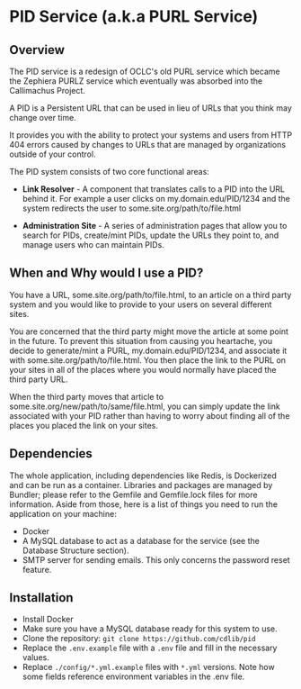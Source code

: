 # PID Service (a.k.a PURL Service)

## Overview

The PID service is a redesign of OCLC's old PURL service which became the Zephiera PURLZ service which eventually was absorbed into the Callimachus Project.

A PID is a Persistent URL that can be used in lieu of URLs that you think may change over time. 

It provides you with the ability to protect your systems and users from HTTP 404 errors caused by changes to URLs that are managed by organizations outside of your control.

The PID system consists of two core functional areas:
- **Link Resolver** - A component that translates calls to a PID into the URL behind it. For example a user clicks on my.domain.edu/PID/1234 and the system redirects the user to some.site.org/path/to/file.html

- **Administration Site** - A series of administration pages that allow you to search for PIDs, create/mint PIDs, update the URLs they point to, and manage users who can maintain PIDs.

## When and Why would I use a PID?
 
You have a URL, some.site.org/path/to/file.html, to an article on a third party system and you would like to provide to your users on several different sites.

You are concerned that the third party might move the article at some point in the future. To prevent this situation from causing you heartache, you decide to generate/mint a PURL, my.domain.edu/PID/1234, and associate it with some.site.org/path/to/file.html. You then place the link to the PURL on your sites in all of the places where you would normally have placed the third party URL.

When the third party moves that article to some.site.org/new/path/to/same/file.html, you can simply update the link associated with your PID rather than having to worry about finding all of the places you placed the link on your sites.

## Dependencies

The whole application, including dependencies like Redis, is Dockerized and can be run as a container. Libraries and packages are managed by Bundler; please refer to the Gemfile and Gemfile.lock files for more information. Aside from those, here is a list of things you need to run the application on your machine:
- Docker
- A MySQL database to act as a database for the service (see the Database Structure section).
- SMTP server for sending emails. This only concerns the password reset feature.

## Installation

- Install Docker
- Make sure you have a MySQL database ready for this system to use.
- Clone the repository: `git clone https://github.com/cdlib/pid`
- Replace the `.env.example` file with a `.env` file and fill in the necessary values.
- Replace `./config/*.yml.example` files with `*.yml` versions. Note how some fields reference environment variables in the .env file.
